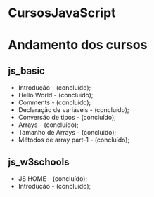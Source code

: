 # CursosJavaScript
# Andamento dos cursos

## js_basic
- Introdução - (concluído);
- Hello World - (concluído);
- Comments - (concluído);
- Declaração de variáveis - (concluído);
- Conversão de tipos - (concluído);
- Arrays - (concluído);
- Tamanho de Arrays - (concluído);
- Métodos de array part-1 - (concluído);

## js_w3schools
- JS HOME - (concluído);
- Introdução - (concluído);
